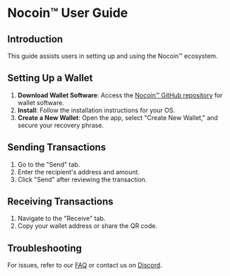 # Nocoin™ User Guide

## Introduction
This guide assists users in setting up and using the Nocoin™ ecosystem.

## Setting Up a Wallet
1. **Download Wallet Software**: Access the [Nocoin™ GitHub repository](https://github.com/0MNIP0TENTS/nocoin) for wallet software.
2. **Install**: Follow the installation instructions for your OS.
3. **Create a New Wallet**: Open the app, select "Create New Wallet," and secure your recovery phrase.

## Sending Transactions
1. Go to the "Send" tab.
2. Enter the recipient's address and amount.
3. Click "Send" after reviewing the transaction.

## Receiving Transactions
1. Navigate to the "Receive" tab.
2. Copy your wallet address or share the QR code.

## Troubleshooting
For issues, refer to our [FAQ](faq.md) or contact us on [Discord](https://discord.gg/nocoin).
